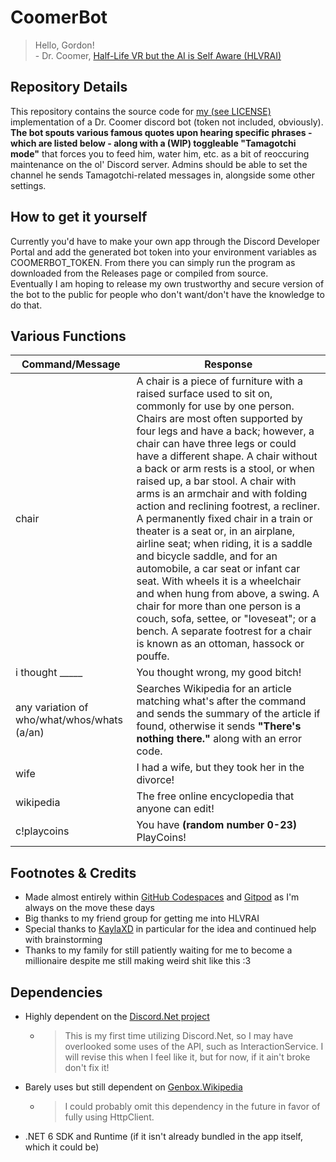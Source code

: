 # CoomerBot

> Hello, Gordon!  
> \- Dr. Coomer, [Half-Life VR but the AI is Self Aware (HLVRAI)](https://www.youtube.com/watch?v=vDUYLDtC5Qw&list=PLglTodSj6fQGbLTtPF_YXVJ6TKSaC3O02)

## Repository Details

This repository contains the source code for [my (see LICENSE)](./LICENSE) implementation of a Dr. Coomer discord bot (token not included, obviously). **The bot spouts various famous quotes upon hearing specific phrases - which are listed below - along with a (WIP) toggleable "Tamagotchi mode"** that forces you to feed him, water him, etc. as a bit of reoccuring maintenance on the ol' Discord server. Admins should be able to set the channel he sends Tamagotchi-related messages in, alongside some other settings.

## How to get it yourself

Currently you'd have to make your own app through the Discord Developer Portal and add the generated bot token into your environment variables as COOMERBOT_TOKEN. From there you can simply run the program as downloaded from the Releases page or compiled from source.  
Eventually I am hoping to release my own trustworthy and secure version of the bot to the public for people who don't want/don't have the knowledge to do that.

## Various Functions

| Command/Message | Response |
|---|---|
| chair | A chair is a piece of furniture with a raised surface used to sit on, commonly for use by one person. Chairs are most often supported by four legs and have a back; however, a chair can have three legs or could have a different shape. A chair without a back or arm rests is a stool, or when raised up, a bar stool. A chair with arms is an armchair and with folding action and reclining footrest, a recliner. A permanently fixed chair in a train or theater is a seat or, in an airplane, airline seat; when riding, it is a saddle and bicycle saddle, and for an automobile, a car seat or infant car seat. With wheels it is a wheelchair and when hung from above, a swing. A chair for more than one person is a couch, sofa, settee, or \"loveseat\"; or a bench. A separate footrest for a chair is known as an ottoman, hassock or pouffe. |
| i thought _____ | You thought wrong, my good bitch! |
| any variation of who/what/whos/whats (a/an) | Searches Wikipedia for an article matching what's after the command and sends the summary of the article if found, otherwise it sends **"There's nothing there."** along with an error code. |
| wife | I had a wife, but they took her in the divorce! |
| wikipedia | The free online encyclopedia that anyone can edit! |
| c!playcoins | You have **(random number 0-23)** PlayCoins! |

## Footnotes & Credits

- Made almost entirely within [GitHub Codespaces](https://github.com/codespaces) and [Gitpod](https://www.gitpod.io) as I'm always on the move these days
- Big thanks to my friend group for getting me into HLVRAI
- Special thanks to [KaylaXD](https://discord.com/users/616440799785123948) in particular for the idea and continued help with brainstorming
- Thanks to my family for still patiently waiting for me to become a millionaire despite me still making weird shit like this :3

## Dependencies

- Highly dependent on the [Discord.Net project](https://github.com/discord-net/Discord.Net)
  - > This is my first time utilizing Discord.Net, so I may have overlooked some uses of the API, such as InteractionService. I will revise this when I feel like it, but for now, if it ain't broke don't fix it!
- Barely uses but still dependent on [Genbox.Wikipedia](https://github.com/Genbox/Wikipedia)
  - > I could probably omit this dependency in the future in favor of fully using HttpClient.
- .NET 6 SDK and Runtime (if it isn't already bundled in the app itself, which it could be)
